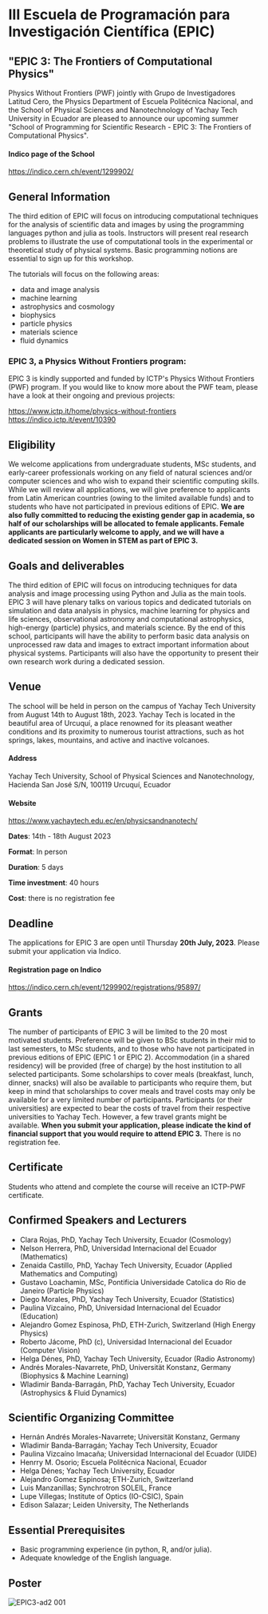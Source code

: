 # III Escuela de Programación para Investigación Científica (EPIC)
## "EPIC 3: The Frontiers of Computational Physics"

Physics Without Frontiers (PWF) jointly with Grupo de Investigadores Latitud Cero, the Physics Department of Escuela Politécnica Nacional, and the School of Physical Sciences and Nanotechnology of Yachay Tech University in Ecuador are pleased to announce our upcoming summer "School of Programming for Scientific Research - EPIC 3: The Frontiers of Computational Physics".

#### Indico page of the School
https://indico.cern.ch/event/1299902/

## General Information

The third edition of EPIC will focus on introducing computational techniques for the analysis of scientific data and images by using the programming languages python and julia as tools. Instructors will present real research problems to illustrate the use of computational tools in the experimental or theoretical study of physical systems. Basic programming notions are essential to sign up for this workshop.

The tutorials will focus on the following areas:

 * data and image analysis
 * machine learning
 * astrophysics and cosmology
 * biophysics
 * particle physics
 * materials science
 * fluid dynamics

### EPIC 3, a Physics Without Frontiers program:

EPIC 3 is kindly supported and funded by ICTP's Physics Without Frontiers (PWF) program. If you would like to know more about the PWF team, please have a look at their ongoing and previous projects:

https://www.ictp.it/home/physics-without-frontiers
https://indico.ictp.it/event/10390

## Eligibility
We welcome applications from undergraduate students, MSc students, and early-career professionals working on any field of natural sciences and/or computer sciences and who wish to expand their scientific computing skills. While we will review all applications, we will give preference to applicants from Latin American countries (owing to the limited available funds) and to students who have not participated in previous editions of EPIC. **We are also fully committed to reducing the existing gender gap in academia, so half of our scholarships will be allocated to female applicants. Female applicants are particularly welcome to apply, and we will have a dedicated session on Women in STEM as part of EPIC 3.**

## Goals and deliverables
The third edition of EPIC will focus on introducing techniques for data analysis and image processing using Python and Julia as the main tools. EPIC 3 will have plenary talks on various topics and dedicated tutorials on simulation and data analysis in physics, machine learning for physics and life sciences, observational astronomy and computational astrophysics, high-energy (particle) physics, and materials science. By the end of this school, participants will have the ability to perform basic data analysis on unprocessed raw data and images to extract important information about physical systems. Participants will also have the opportunity to present their own research work during a dedicated session.

## Venue
The school will be held in person on the campus of Yachay Tech University from August 14th to August 18th, 2023. Yachay Tech is located in the beautiful area of Urcuquí, a place renowned for its pleasant weather conditions and its proximity to numerous tourist attractions, such as hot springs, lakes, mountains, and active and inactive volcanoes.

#### Address
Yachay Tech University, School of Physical Sciences and Nanotechnology, Hacienda San José S/N, 100119 Urcuquí, Ecuador

#### Website
https://www.yachaytech.edu.ec/en/physicsandnanotech/

**Dates**: 14th - 18th August 2023

**Format**: In person

**Duration**: 5 days

**Time investment**: 40 hours

**Cost**: there is no registration fee

## Deadline
The applications for EPIC 3 are open until Thursday **20th July, 2023**. Please submit your application via Indico.

#### Registration page on Indico
https://indico.cern.ch/event/1299902/registrations/95897/


## Grants
The number of participants of EPIC 3 will be limited to the 20 most motivated students. Preference will be given to BSc students in their mid to last semesters, to MSc students, and to those who have not participated in previous editions of EPIC (EPIC 1 or EPIC 2). Accommodation (in a shared residency) will be provided (free of charge) by the host institution to all selected participants. Some scholarships to cover meals (breakfast, lunch, dinner, snacks) will also be available to participants who require them, but keep in mind that scholarships to cover meals and travel costs may only be available for a very limited number of participants. Participants (or their universities) are expected to bear the costs of travel from their respective universities to Yachay Tech. However, a few travel grants might be available. **When you submit your application, please indicate the kind of financial support that you would require to attend EPIC 3.** There is no registration fee.


## Certificate
Students who attend and complete the course will receive an ICTP-PWF certificate.


## Confirmed Speakers and Lecturers
* Clara Rojas, PhD, Yachay Tech University, Ecuador (Cosmology)
* Nelson Herrera, PhD, Universidad Internacional del Ecuador (Mathematics)
* Zenaida Castillo, PhD, Yachay Tech University, Ecuador (Applied Mathematics and Computing)
* Gustavo Loachamin, MSc, Pontificia Universidade Catolica do Rio de Janeiro (Particle Physics)
* Diego Morales, PhD, Yachay Tech University, Ecuador (Statistics)
* Paulina Vizcaíno, PhD, Universidad Internacional del Ecuador (Education)
* Alejandro Gomez Espinosa, PhD, ETH-Zurich, Switzerland (High Energy Physics)
* Roberto Jácome, PhD (c), Universidad Internacional del Ecuador (Computer Vision)
* Helga Dénes, PhD, Yachay Tech University, Ecuador (Radio Astronomy)
* Andrés Morales-Navarrete, PhD, Universität Konstanz, Germany (Biophysics & Machine Learning)
* Wladimir Banda-Barragán, PhD, Yachay Tech University, Ecuador (Astrophysics & Fluid Dynamics)


## Scientific Organizing Committee
* Hernán Andrés Morales-Navarrete; Universität Konstanz, Germany
* Wladimir Banda-Barragán; Yachay Tech University, Ecuador
* Paulina Vizcaíno Imacaña; Universidad Internacional del Ecuador (UIDE)
* Henrry M. Osorio; Escuela Politécnica Nacional, Ecuador
* Helga Dénes; Yachay Tech University, Ecuador
* Alejandro Gomez Espinosa; ETH-Zurich, Switzerland
* Luis Manzanillas; Synchrotron SOLEIL, France
* Lupe Villegas; Institute of Optics (IO-CSIC), Spain
* Edison Salazar; Leiden University, The Netherlands


## Essential Prerequisites

 *  Basic programming experience (in python, R, and/or julia).
 *  Adequate knowledge of the English language.

## Poster

![EPIC3-ad2 001](https://github.com/ciencialatitud0/EPIC_3/assets/30240951/2e936790-9ec0-4d28-9560-0b4cc2b610de)


```{tableofcontents}
```
